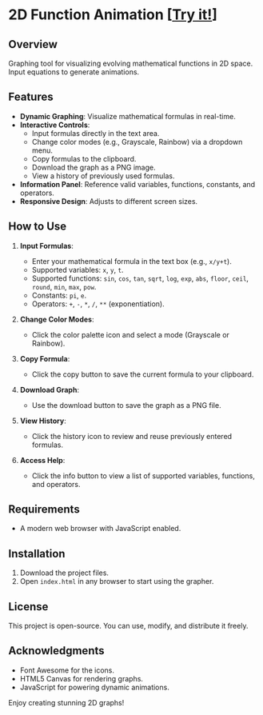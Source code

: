 # 2D Function Animation [[Try it!](https://hansel67.github.io/2d-function-animation/)]

## Overview

Graphing tool for visualizing evolving mathematical functions in 2D space. Input equations to generate animations.

## Features

- **Dynamic Graphing**: Visualize mathematical formulas in real-time.
- **Interactive Controls**:
  - Input formulas directly in the text area.
  - Change color modes (e.g., Grayscale, Rainbow) via a dropdown menu.
  - Copy formulas to the clipboard.
  - Download the graph as a PNG image.
  - View a history of previously used formulas.
- **Information Panel**: Reference valid variables, functions, constants, and operators.
- **Responsive Design**: Adjusts to different screen sizes.

## How to Use

1. **Input Formulas**:
   - Enter your mathematical formula in the text box (e.g., `x/y+t`).
   - Supported variables: `x`, `y`, `t`.
   - Supported functions: `sin`, `cos`, `tan`, `sqrt`, `log`, `exp`, `abs`, `floor`, `ceil`, `round`, `min`, `max`, `pow`.
   - Constants: `pi`, `e`.
   - Operators: `+`, `-`, `*`, `/`, `**` (exponentiation).
   
2. **Change Color Modes**:
   - Click the color palette icon and select a mode (Grayscale or Rainbow).

3. **Copy Formula**:
   - Click the copy button to save the current formula to your clipboard.

4. **Download Graph**:
   - Use the download button to save the graph as a PNG file.

5. **View History**:
   - Click the history icon to review and reuse previously entered formulas.

6. **Access Help**:
   - Click the info button to view a list of supported variables, functions, and operators.

## Requirements

- A modern web browser with JavaScript enabled.

## Installation

1. Download the project files.
2. Open `index.html` in any browser to start using the grapher.

## License

This project is open-source. You can use, modify, and distribute it freely.

## Acknowledgments

- Font Awesome for the icons.
- HTML5 Canvas for rendering graphs.
- JavaScript for powering dynamic animations.

Enjoy creating stunning 2D graphs!
